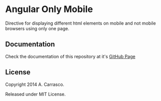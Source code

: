 Angular Only Mobile
===================

Directive for displaying different html elements on mobile and not mobile browsers using only one page.

Documentation
-------------

Check the documentation of this repository at it's [GitHub Page](http://cyberdelphos.github.io/angular-only-mobile/ "angular-only-mobile by A. Carrasco")

License
-------

Copyright 2014 A. Carrasco.

Released under MIT License.
